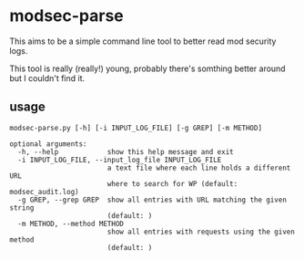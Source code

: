 # modsec-parse
This aims to be a simple command line tool to better read mod security logs.

This tool is really (really!) young, probably there's somthing better around but I couldn't find it.

## usage
```
modsec-parse.py [-h] [-i INPUT_LOG_FILE] [-g GREP] [-m METHOD]

optional arguments:
  -h, --help            show this help message and exit
  -i INPUT_LOG_FILE, --input_log_file INPUT_LOG_FILE
                        a text file where each line holds a different URL
                        where to search for WP (default: modsec_audit.log)
  -g GREP, --grep GREP  show all entries with URL matching the given string
                        (default: )
  -m METHOD, --method METHOD
                        show all entries with requests using the given method
                        (default: )
```